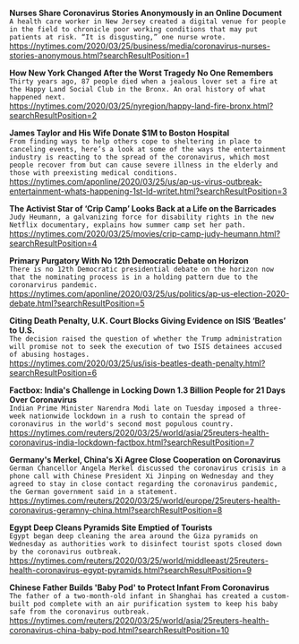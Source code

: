**Nurses Share Coronavirus Stories Anonymously in an Online Document**\
`A health care worker in New Jersey created a digital venue for people in the field to chronicle poor working conditions that may put patients at risk. “It is disgusting,” one nurse wrote.`\
https://nytimes.com/2020/03/25/business/media/coronavirus-nurses-stories-anonymous.html?searchResultPosition=1

**How New York Changed After the Worst Tragedy No One Remembers**\
`Thirty years ago, 87 people died when a jealous lover set a fire at the Happy Land Social Club in the Bronx. An oral history of what happened next.`\
https://nytimes.com/2020/03/25/nyregion/happy-land-fire-bronx.html?searchResultPosition=2

**James Taylor and His Wife Donate $1M to Boston Hospital**\
`From finding ways to help others cope to sheltering in place to canceling events, here’s a look at some of the ways the entertainment industry is reacting to the spread of the coronavirus, which most people recover from but can cause severe illness in the elderly and those with preexisting medical conditions.`\
https://nytimes.com/aponline/2020/03/25/us/ap-us-virus-outbreak-entertainment-whats-happening-1st-ld-writet.html?searchResultPosition=3

**The Activist Star of ‘Crip Camp’ Looks Back at a Life on the Barricades**\
`Judy Heumann, a galvanizing force for disability rights in the new Netflix documentary, explains how summer camp set her path.`\
https://nytimes.com/2020/03/25/movies/crip-camp-judy-heumann.html?searchResultPosition=4

**Primary Purgatory With No 12th Democratic Debate on Horizon**\
`There is no 12th Democratic presidential debate on the horizon now that the nominating process is in a holding pattern due to the coronarvirus pandemic. `\
https://nytimes.com/aponline/2020/03/25/us/politics/ap-us-election-2020-debate.html?searchResultPosition=5

**Citing Death Penalty, U.K. Court Blocks Giving Evidence on ISIS ‘Beatles’ to U.S.**\
`The decision raised the question of whether the Trump administration will promise not to seek the execution of two ISIS detainees accused of abusing hostages.`\
https://nytimes.com/2020/03/25/us/isis-beatles-death-penalty.html?searchResultPosition=6

**Factbox: India's Challenge in Locking Down 1.3 Billion People for 21 Days Over Coronavirus**\
`Indian Prime Minister Narendra Modi late on Tuesday imposed a three-week nationwide lockdown in a rush to contain the spread of coronavirus in the world's second most populous country. `\
https://nytimes.com/reuters/2020/03/25/world/asia/25reuters-health-coronavirus-india-lockdown-factbox.html?searchResultPosition=7

**Germany's Merkel, China's Xi Agree Close Cooperation on Coronavirus**\
`German Chancellor Angela Merkel discussed the coronavirus crisis in a phone call with Chinese President Xi Jinping on Wednesday and they agreed to stay in close contact regarding the coronavirus pandemic, the German government said in a statement.`\
https://nytimes.com/reuters/2020/03/25/world/europe/25reuters-health-coronavirus-geramny-china.html?searchResultPosition=8

**Egypt Deep Cleans Pyramids Site Emptied of Tourists**\
`Egypt began deep cleaning the area around the Giza pyramids on Wednesday as authorities work to disinfect tourist spots closed down by the coronavirus outbreak.`\
https://nytimes.com/reuters/2020/03/25/world/middleeast/25reuters-health-coronavirus-egypt-pyramids.html?searchResultPosition=9

**Chinese Father Builds 'Baby Pod' to Protect Infant From Coronavirus**\
`The father of a two-month-old infant in Shanghai has created a custom-built pod complete with an air purification system to keep his baby safe from the coronavirus outbreak.`\
https://nytimes.com/reuters/2020/03/25/world/asia/25reuters-health-coronavirus-china-baby-pod.html?searchResultPosition=10

